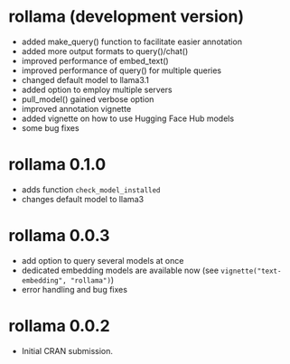 # rollama (development version)

* added make_query() function to facilitate easier annotation
* added more output formats to query()/chat()
* improved performance of embed_text()
* improved performance of query() for multiple queries
* changed default model to llama3.1
* added option to employ multiple servers
* pull_model() gained verbose option
* improved annotation vignette 
* added vignette on how to use Hugging Face Hub models
* some bug fixes

# rollama 0.1.0

* adds function `check_model_installed`
* changes default model to llama3

# rollama 0.0.3

* add option to query several models at once
* dedicated embedding models are available now (see `vignette("text-embedding", "rollama")`)
* error handling and bug fixes

# rollama 0.0.2

* Initial CRAN submission.
